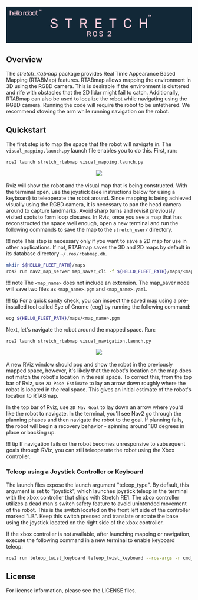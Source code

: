 ![](../images/banner.png)

## Overview

The *stretch_rtabmap* package provides Real Time Appearance Based Mapping (RTABMap) features. RTABmap allows mapping the environment in 3D using the RGBD camera. This is desirable if the environment is cluttered and rife with obstacles that the 2D lidar might fail to catch. Additionally, RTABmap can also be used to localize the robot while navigating using the RGBD camera. Running the code will require the robot to be untethered. We recommend stowing the arm while running navigation on the robot.

## Quickstart

The first step is to map the space that the robot will navigate in. The `visual_mapping.launch.py` launch file enables you to do this. First, run:

```bash
ros2 launch stretch_rtabmap visual_mapping.launch.py
```

<p align="center">
  <img height=500 src="https://github.com/hello-robot/stretch_ros2/assets/97639181/3f01a470-5fd1-4e97-80dc-65ea39832afa"/>
</p>

Rviz will show the robot and the visual map that is being constructed. With the terminal open, use the joystick (see instructions below for using a keyboard) to teleoperate the robot around. Since mapping is being achieved visually using the RGBD camera, it is necessary to pan the head camera around to capture landmarks. Avoid sharp turns and revisit previously visited spots to form loop closures. In Rviz, once you see a map that has reconstructed the space well enough, open a new terminal and run the following commands to save the map to the `stretch_user/` directory. 

!!! note
    This step is necessary only if you want to save a 2D map for use in other applications. If not, RTABmap saves the 3D and 2D maps by default in its database directory `~/.ros/rtabmap.db`.

```bash
mkdir ${HELLO_FLEET_PATH}/maps
ros2 run nav2_map_server map_saver_cli -f ${HELLO_FLEET_PATH}/maps/<map_name>
```

!!! note
    The `<map_name>` does not include an extension. The map_saver node will save two files as `<map_name>.pgm` and `<map_name>.yaml`.

!!! tip
    For a quick sanity check, you can inspect the saved map using a pre-installed tool called Eye of Gnome (eog) by running the following command:

```bash
eog ${HELLO_FLEET_PATH}/maps/<map_name>.pgm
```

Next, let's navigate the robot around the mapped space. Run:

```bash
ros2 launch stretch_rtabmap visual_navigation.launch.py
```

<p align="center">
  <img height=500 src="https://github.com/hello-robot/stretch_ros2/assets/97639181/b9cd7189-2d82-41b0-b5ba-4f12cac63c4b"/>
</p>

A new RViz window should pop and show the robot in the previously mapped space, however, it's likely that the robot's location on the map does not match the robot's location in the real space. To correct this, from the top bar of Rviz, use `2D Pose Estimate` to lay an arrow down roughly where the robot is located in the real space. This gives an initial estimate of the robot's location to RTABmap.

In the top bar of Rviz, use `2D Nav Goal` to lay down an arrow where you'd like the robot to navigate. In the terminal, you'll see Nav2 go through the planning phases and then navigate the robot to the goal. If planning fails, the robot will begin a recovery behavior - spinning around 180 degrees in place or backing up.

!!! tip
    If navigation fails or the robot becomes unresponsive to subsequent goals through RViz, you can still teleoperate the robot using the Xbox controller.

### Teleop using a Joystick Controller or Keyboard

The launch files expose the launch argument "teleop_type". By default, this argument is set to "joystick", which launches joystick teleop in the terminal with the xbox controller that ships with Stretch RE1. The xbox controller utilizes a dead man's switch safety feature to avoid unintended movement of the robot. This is the switch located on the front left side of the controller marked "LB". Keep this switch pressed and translate or rotate the base using the joystick located on the right side of the xbox controller.

If the xbox controller is not available, after launching mapping or navigation, execute the following command in a new terminal to enable keyboard teleop:

```bash
ros2 run teleop_twist_keyboard teleop_twist_keyboard --ros-args -r cmd_vel:=stretch/cmd_vel
```

## License

For license information, please see the LICENSE files.
